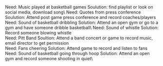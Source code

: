 Need: Music played at basketball games Soulution: find playlist or look on social media, download song\ 
Need: Quotes from press conference Soulution: Attend post game press conference and record coaches/players\
Need: Sound of basketball dribbling Solution: Attend an open gym or go to a gym and have someone dribble basketball\ 
Need: Sound of whistle Solution: Record someone blowing whistle\
Need: Pitt Band Soultion: Attend a band concert or game to record music, email director to get permission\
Need: Fans cheering Solution: Attend game to record and listen to fans\
Need: Sound of basketball going through hoop Solution: Attend an open gym and record someone shooting in quiet\
